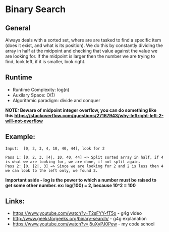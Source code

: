 # Binary Search

## General
Always deals with a sorted set, where are are tasked to find a specific item (does it exist, and what is its position).
We do this by constantly dividing the array in half at the midpoint and checking that value against the 
value we are looking for. If the midpoint is larger then the number we are trying to find, look left,
if it is smaller, look right.

## Runtime
* Runtime Complexity: log(n)
* Auxilary Space: O(1)
* Algorithmic paradigm: divide and conquer

**NOTE: Beware of midpoint integer overflow, you can do something like this https://stackoverflow.com/questions/27167943/why-leftright-left-2-will-not-overflow**

## Example:

```
Input:  [0, 2, 3, 4, 10, 40, 44], look for 2

Pass 1: [0, 2, 3, |4|, 10, 40, 44] => Split sorted array in half, if 4 is what we are looking for, we are done, if not split again.
Pass 2: [0, |2|, 3] => Since we are looking for 2 and 2 is less then 4 we can look to the left only, we found 2.
```
**Important aside - log is the power to which a number must be raised to get some other number.  ex: log(100) = 2, because 10^2 = 100**

## Links:
* https://www.youtube.com/watch?v=T2sFYY-fT5o - g4g video
* http://www.geeksforgeeks.org/binary-search/ - g4g explanation
* https://www.youtube.com/watch?v=j5uXyPJ0Pew - my code school